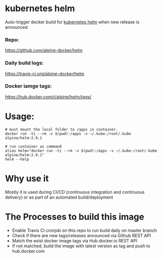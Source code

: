 # kubernetes helm
Auto-trigger docker build for [kubernetes helm](https://github.com/kubernetes/helm) when new release is announced

### Repo:

https://github.com/alpine-docker/helm

### Daily build logs:

https://travis-ci.org/alpine-docker/helm

### Docker iamge tags:

https://hub.docker.com/r/alpine/helm/tags/

# Usage:

    # must mount the local folder to /apps in container.
    docker run -ti --rm -v $(pwd):/apps -v ~/.kube:/root/.kube alpine/helm:2.9.1

    # run container as command
    alias helm="docker run -ti --rm -v $(pwd):/apps -v ~/.kube:/root/.kube alpine/helm:2.9.1"
    helm --help


# Why use it

Mostly it is used during CI/CD (continuous integration and continuous delivery) or as part of an automated build/deployment

# The Processes to build this image

* Enable Travis CI cronjob on this repo to run build daily on master branch
* Check if there are new tags/releases announced via Github REST API
* Match the exist docker image tags via Hub.docker.io REST API
* If not matched, build the image with latest version as tag and push to hub.docker.com

